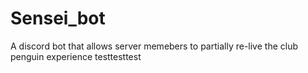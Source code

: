 # Sensei_bot
A discord bot that allows server memebers to partially re-live the club penguin experience
testtesttest
